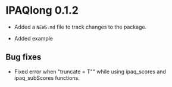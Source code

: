 # IPAQlong 0.1.2

* Added a `NEWS.md` file to track changes to the package.

* Added example

## Bug fixes

* Fixed error when "truncate = T"" while using ipaq_scores and ipaq_subScores functions.


